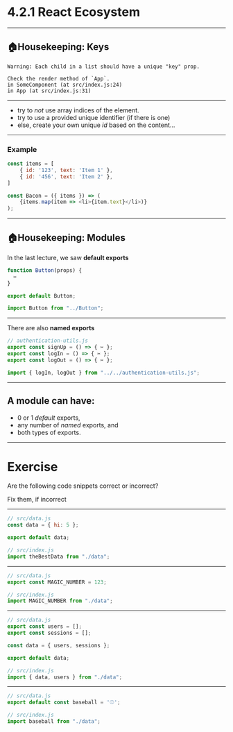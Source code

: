 # 4.2.1 React Ecosystem

---

## 🏠Housekeeping: Keys

```
Warning: Each child in a list should have a unique "key" prop.

Check the render method of `App`.
in SomeComponent (at src/index.js:24)
in App (at src/index.js:31)
```

---

- try to _not_ use array indices of the element.
- try to use a provided unique identifier (if there is one)
- else, create your own unique _id_ based on the content...

---

### Example

```js
const items = [
    { id: '123', text: 'Item 1' },
    { id: '456', text: 'Item 2' },
]

const Bacon = ({ items }) => (
    {items.map(item => <li>{item.text}</li>)}
);
```

---

## 🏠Housekeeping: Modules

In the last lecture, we saw **default exports**

```js
function Button(props) {
  ✂️
}

export default Button;
```

```js
import Button from "../Button";
```

---

There are also **named exports**

```js
// authentication-utils.js
export const signUp = () => { ✂️ };
export const logIn = () => { ✂️ };
export const logOut = () => { ✂️ };
```

```js
import { logIn, logOut } from "../../authentication-utils.js";
```

---

## A module can have:

- 0 or 1 _default_ exports,
- any number of _named_ exports, and
- both types of exports.

---

# Exercise

Are the following code snippets correct or incorrect?

Fix them, if incorrect

---

```js
// src/data.js
const data = { hi: 5 };

export default data;
```

```js
// src/index.js
import theBestData from "./data";
```

---

```js
// src/data.js
export const MAGIC_NUMBER = 123;
```

```js
// src/index.js
import MAGIC_NUMBER from "./data";
```

---

```js
// src/data.js
export const users = [];
export const sessions = [];

const data = { users, sessions };

export default data;
```

```js
// src/index.js
import { data, users } from "./data";
```

---

```js
// src/data.js
export default const baseball = '⚾️';

```

```js
// src/index.js
import baseball from "./data";
```
